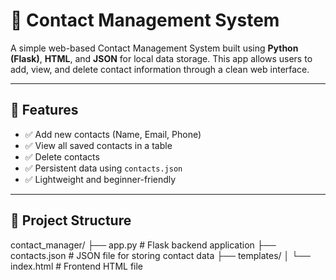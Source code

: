 # 📇 Contact Management System

A simple web-based Contact Management System built using **Python (Flask)**, **HTML**, and **JSON** for local data storage. This app allows users to add, view, and delete contact information through a clean web interface.

---

## 🔧 Features

- ✅ Add new contacts (Name, Email, Phone)
- ✅ View all saved contacts in a table
- ✅ Delete contacts
- ✅ Persistent data using `contacts.json`
- ✅ Lightweight and beginner-friendly

---

## 📁 Project Structure
contact_manager/
├── app.py # Flask backend application
├── contacts.json # JSON file for storing contact data
├── templates/
│ └── index.html # Frontend HTML file


